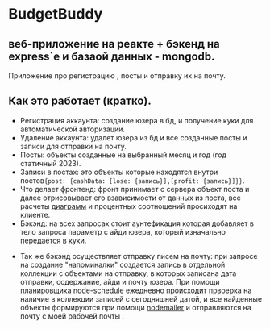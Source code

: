 # BudgetBuddy
веб-приложение на реакте + бэкенд на express`e и базаой данных - mongodb.
---
Приложение про регистрацию , посты и отправку их на почту.
## Как это работает (кратко).
- Регистрация аккаунта: создание юзера в бд, и получение куки для автоматической авторизации.
- Удаление аккаунта: удалет юзера из бд и все созданные посты и записи для отправки на почту.
- Посты:  объекты созданные на выбранный месяц и год (год статичный 2023).
- Записи в постах: это объекты которые находятся внутри постов`{post: {cashData: [lose: {запись}],[profit: {запись}]}}`.
- Что делает фронтенд: фронт принимает с сервера объект поста и далее отрисовывает его взависимости от данных из поста, все расчеты [диаграмм](https://www.npmjs.com/package/chart.js?activeTab=readme) и процентных соотношений просиходят на клиенте.
- Бэкэнд: на всех запросах стоит аунтефикация которая добавляет в тело запроса параметр с айди юзера, который изначально передается в куки.
+ Так же бэкэнд осуществляет отправку писем на почту: при запросе на создание "напоминалки" создается запись в отдельной коллекции с объектами на отправку, в которых записана дата отправки, содержание, айди и почту юзера. При помощи планировщика [node-schedule](https://www.npmjs.com/package/node-schedule) ежедневно происходит првоерка на наличие в коллекции записей с сегодняшней датой, и все найденные объекты формируются при помощи [nodemailer](https://www.npmjs.com/package/nodemailer) и отправляются на почту с моей рабочей почты .




